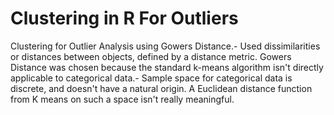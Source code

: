 # Clustering in R For Outliers
Clustering for Outlier Analysis using Gowers Distance.-
Used dissimilarities or distances between objects, defined by a distance metric. Gowers Distance was chosen because the standard k-means algorithm isn't directly applicable to categorical data.- Sample space for categorical data is discrete, and doesn't have a natural origin. A Euclidean distance function  from K means on such a space isn't really meaningful.
